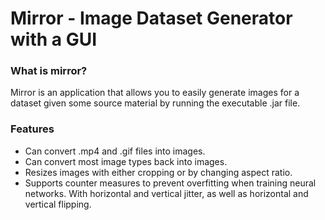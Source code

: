 # Mirror - Image Dataset Generator with a GUI

### What is mirror?
Mirror is an application that allows you to easily generate images for a dataset given some source material by running the executable .jar file.

### Features
* Can convert .mp4 and .gif files into images.
* Can convert most image types back into images.
* Resizes images with either cropping or by changing aspect ratio.
* Supports counter measures to prevent overfitting when training neural networks. With horizontal and vertical jitter, as well as horizontal and vertical flipping.
